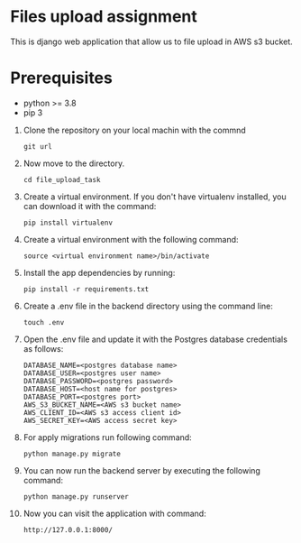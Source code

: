 # Files upload assignment

This is django web application that allow us to file upload in AWS s3 bucket.

# Prerequisites

- python >= 3.8
- pip 3

1. Clone the repository on your local machin with the commnd 

    ```
    git url
   ```
   
2. Now move to the directory.

    ```
   cd file_upload_task
   ```
   
3. Create a virtual environment. If you don't have virtualenv installed, you can download it with the command:

    ```
   pip install virtualenv
   ```
   
4. Create a virtual environment with the following command:
    
    ```
    source <virtual environment name>/bin/activate
    ```
5. Install the app dependencies by running:
    
    ```
    pip install -r requirements.txt
   ```
6. Create a .env file in the backend directory using the command line:

    ```
   touch .env
   ```

7. Open the .env file and update it with the Postgres database credentials as follows:
    ```
    DATABASE_NAME=<postgres database name>
    DATABASE_USER=<postgres user name>
    DATABASE_PASSWORD=<postgres password>
    DATABASE_HOST=<host name for postgres>
    DATABASE_PORT=<postgres port>
    AWS_S3_BUCKET_NAME=<AWS s3 bucket name>
    AWS_CLIENT_ID=<AWS s3 access client id>
    AWS_SECRET_KEY=<AWS access secret key>
   ```
   
8. For apply migrations run following command:

    ```
   python manage.py migrate
   ```
   
9. You can now run the backend server by executing the following command:

    ```
   python manage.py runserver
   ```

10. Now you can visit the application with command:
    ```
    http://127.0.0.1:8000/
    ```